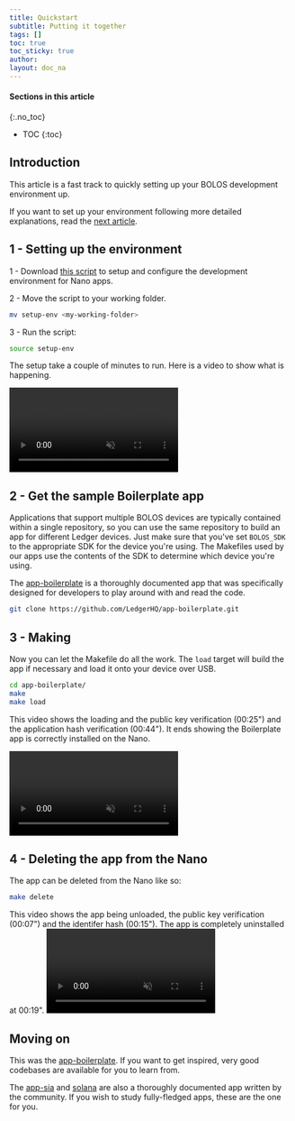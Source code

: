 ```yaml
---
title: Quickstart
subtitle: Putting it together
tags: []
toc: true
toc_sticky: true
author:
layout: doc_na
---
```


#### Sections in this article
{:.no_toc}
* TOC
{:toc}

## Introduction

This article is a fast track to quickly setting up your BOLOS development environment up.

If you want to set up your environment following more detailed explanations, read the [next article](../u_deepdive).

## 1 - Setting up the environment

1 - Download [this script](../../../files/setup-env.sh) to setup and configure the development environment for Nano apps.

2 - Move the script to your working folder.
```bash
mv setup-env <my-working-folder>
```

3 - Run the script:
```bash
source setup-env
```

The setup take a couple of minutes to run. Here is a video to show what is happening.

<video controls muted ><source src="../../../uploads/videos/NA/nano-setup.mp4" type='video/mp4'></video><br>
## 2 - Get the sample Boilerplate app

Applications that support multiple BOLOS devices are typically contained within a single repository, so you can use the same repository to build an app for different Ledger devices. Just make sure that you've set `BOLOS_SDK` to the appropriate SDK for the device you're using. The Makefiles used by our apps use the contents of the SDK to determine which device you're using.

The [app-boilerplate](https://github.com/LedgerHQ/app-boilerplate.git) is a thoroughly documented app that was specifically designed for developers to play around with and read the code.

```bash
git clone https://github.com/LedgerHQ/app-boilerplate.git
```
## 3 - Making

Now you can let the Makefile do all the work. The `load` target will build the app if necessary and load it onto your device over USB.

```bash
cd app-boilerplate/
make
make load
```

This video shows the loading and the public key verification (00:25") and the application hash verification (00:44").
It ends showing the Boilerplate app is correctly installed on the Nano.

<video controls muted ><source src="../../../uploads/videos/NA/load.mp4" type='video/mp4'></video><br>

## 4 - Deleting the app from the Nano

The app can be deleted from the Nano like so:
```bash
make delete
```
This video shows the app being unloaded, the public key verification (00:07") and the identifer hash (00:15").
The app is completely uninstalled at 00:19".
<video controls muted ><source src="../../../uploads/videos/NA/delete.mp4" type='video/mp4'></video><br>

## Moving on

<!-- Not much documentation has been written yet (work in progress!) regarding the exact steps to follow to write apps. However, very good codebases are available for you to learn from.-->
This was the [app-boilerplate](https://github.com/LedgerHQ/app-boilerplate.git). If you want to get inspired, very good codebases are available for you to learn from.

The [app-sia](https://github.com/LedgerHQ/app-sia.git) and [solana](https://github.com/LedgerHQ/app-solana) are also a thoroughly documented app written by the community. If you wish to study fully-fledged apps, these are the one for you.
